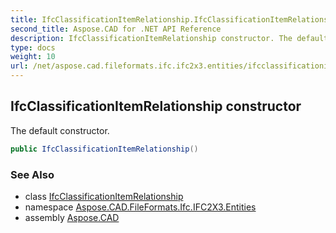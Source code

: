 ```yaml
---
title: IfcClassificationItemRelationship.IfcClassificationItemRelationship
second_title: Aspose.CAD for .NET API Reference
description: IfcClassificationItemRelationship constructor. The default constructor
type: docs
weight: 10
url: /net/aspose.cad.fileformats.ifc.ifc2x3.entities/ifcclassificationitemrelationship/ifcclassificationitemrelationship/
---
```

## IfcClassificationItemRelationship constructor

The default constructor.

```csharp
public IfcClassificationItemRelationship()
```

### See Also

* class [IfcClassificationItemRelationship](../)
* namespace [Aspose.CAD.FileFormats.Ifc.IFC2X3.Entities](../../ifcclassificationitemrelationship/)
* assembly [Aspose.CAD](../../../)


